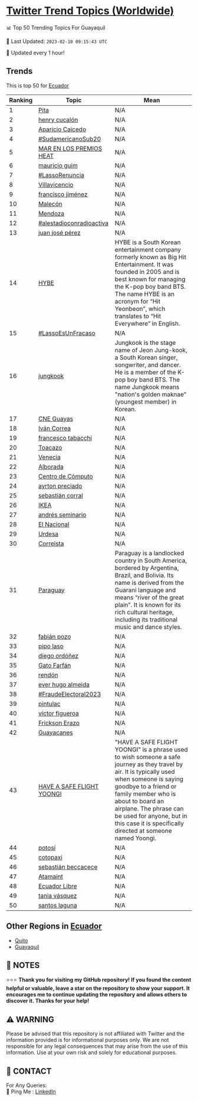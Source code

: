 [Twitter Trend Topics (Worldwide)](https://github.com/ErcinDedeoglu/Twitter-Trend-Topics)
==========


📊 Top 50 Trending Topics For Guayaquil

📆 Last Updated: `2023-02-10 09:15:43 UTC`

🔧 Updated every 1 hour!


## Trends

This is top 50 for [Ecuador](</Ecuador>)

| Ranking | Topic | Mean |
| ------- | ------------ | ------------ |
| 1 | [Pita](http://twitter.com/search?q=Pita) | N/A |
| 2 | [henry cucalón](http://twitter.com/search?q=henry+cucal%c3%b3n) | N/A |
| 3 | [Aparicio Caicedo](http://twitter.com/search?q=Aparicio+Caicedo) | N/A |
| 4 | [#SudamericanoSub20](http://twitter.com/search?q=%23SudamericanoSub20) | N/A |
| 5 | [MAR EN LOS PREMIOS HEAT](http://twitter.com/search?q=MAR+EN+LOS+PREMIOS+HEAT) | N/A |
| 6 | [mauricio guim](http://twitter.com/search?q=mauricio+guim) | N/A |
| 7 | [#LassoRenuncia](http://twitter.com/search?q=%23LassoRenuncia) | N/A |
| 8 | [Villavicencio](http://twitter.com/search?q=Villavicencio) | N/A |
| 9 | [francisco jiménez](http://twitter.com/search?q=francisco+jim%c3%a9nez) | N/A |
| 10 | [Malecón](http://twitter.com/search?q=Malec%c3%b3n) | N/A |
| 11 | [Mendoza](http://twitter.com/search?q=Mendoza) | N/A |
| 12 | [#alestadioconradioactiva](http://twitter.com/search?q=%23alestadioconradioactiva) | N/A |
| 13 | [juan josé pérez](http://twitter.com/search?q=juan+jos%c3%a9+p%c3%a9rez) | N/A |
| 14 | [HYBE](http://twitter.com/search?q=HYBE) | HYBE is a South Korean entertainment company formerly known as Big Hit Entertainment. It was founded in 2005 and is best known for managing the K-pop boy band BTS. The name HYBE is an acronym for “Hit Yeonbeon”, which translates to “Hit Everywhere” in English. |
| 15 | [#LassoEsUnFracaso](http://twitter.com/search?q=%23LassoEsUnFracaso) | N/A |
| 16 | [jungkook](http://twitter.com/search?q=jungkook) | Jungkook is the stage name of Jeon Jung-kook, a South Korean singer, songwriter, and dancer. He is a member of the K-pop boy band BTS. The name Jungkook means "nation's golden maknae" (youngest member) in Korean. |
| 17 | [CNE Guayas](http://twitter.com/search?q=CNE+Guayas) | N/A |
| 18 | [Iván Correa](http://twitter.com/search?q=Iv%c3%a1n+Correa) | N/A |
| 19 | [francesco tabacchi](http://twitter.com/search?q=francesco+tabacchi) | N/A |
| 20 | [Toacazo](http://twitter.com/search?q=Toacazo) | N/A |
| 21 | [Venecia](http://twitter.com/search?q=Venecia) | N/A |
| 22 | [Alborada](http://twitter.com/search?q=Alborada) | N/A |
| 23 | [Centro de Cómputo](http://twitter.com/search?q=Centro+de+C%c3%b3mputo) | N/A |
| 24 | [ayrton preciado](http://twitter.com/search?q=ayrton+preciado) | N/A |
| 25 | [sebastián corral](http://twitter.com/search?q=sebasti%c3%a1n+corral) | N/A |
| 26 | [IKEA](http://twitter.com/search?q=IKEA) | N/A |
| 27 | [andrés seminario](http://twitter.com/search?q=andr%c3%a9s+seminario) | N/A |
| 28 | [El Nacional](http://twitter.com/search?q=El+Nacional) | N/A |
| 29 | [Urdesa](http://twitter.com/search?q=Urdesa) | N/A |
| 30 | [Correista](http://twitter.com/search?q=Correista) | N/A |
| 31 | [Paraguay](http://twitter.com/search?q=Paraguay) | Paraguay is a landlocked country in South America, bordered by Argentina, Brazil, and Bolivia. Its name is derived from the Guarani language and means “river of the great plain”. It is known for its rich cultural heritage, including its traditional music and dance styles. |
| 32 | [fabián pozo](http://twitter.com/search?q=fabi%c3%a1n+pozo) | N/A |
| 33 | [pipo laso](http://twitter.com/search?q=pipo+laso) | N/A |
| 34 | [diego ordóñez](http://twitter.com/search?q=diego+ord%c3%b3%c3%b1ez) | N/A |
| 35 | [Gato Farfán](http://twitter.com/search?q=Gato+Farf%c3%a1n) | N/A |
| 36 | [rendón](http://twitter.com/search?q=rend%c3%b3n) | N/A |
| 37 | [ever hugo almeida](http://twitter.com/search?q=ever+hugo+almeida) | N/A |
| 38 | [#FraudeElectoral2023](http://twitter.com/search?q=%23FraudeElectoral2023) | N/A |
| 39 | [pintulac](http://twitter.com/search?q=pintulac) | N/A |
| 40 | [víctor figueroa](http://twitter.com/search?q=v%c3%adctor+figueroa) | N/A |
| 41 | [Frickson Erazo](http://twitter.com/search?q=Frickson+Erazo) | N/A |
| 42 | [Guayacanes](http://twitter.com/search?q=Guayacanes) | N/A |
| 43 | [HAVE A SAFE FLIGHT YOONGI](http://twitter.com/search?q=HAVE+A+SAFE+FLIGHT+YOONGI) | "HAVE A SAFE FLIGHT YOONGI" is a phrase used to wish someone a safe journey as they travel by air. It is typically used when someone is saying goodbye to a friend or family member who is about to board an airplane. The phrase can be used for anyone, but in this case it is specifically directed at someone named Yoongi. |
| 44 | [potosí](http://twitter.com/search?q=potos%c3%ad) | N/A |
| 45 | [cotopaxi](http://twitter.com/search?q=cotopaxi) | N/A |
| 46 | [sebastián beccacece](http://twitter.com/search?q=sebasti%c3%a1n+beccacece) | N/A |
| 47 | [Atamaint](http://twitter.com/search?q=Atamaint) | N/A |
| 48 | [Ecuador Libre](http://twitter.com/search?q=Ecuador+Libre) | N/A |
| 49 | [tania vásquez](http://twitter.com/search?q=tania+v%c3%a1squez) | N/A |
| 50 | [santos laguna](http://twitter.com/search?q=santos+laguna) | N/A |



## Other Regions in [Ecuador](</Ecuador>)

* [Quito](</Ecuador/Quito.md>)
* [Guayaquil](</Ecuador/Guayaquil.md>)



## 📝 NOTES

⭐⭐⭐ **Thank you for visiting my GitHub repository! If you found the content helpful or valuable, leave a star on the repository to show your support. It encourages me to continue updating the repository and allows others to discover it. Thanks for your help!**


## ⚠️ WARNING

Please be advised that this repository is not affiliated with Twitter and the information provided is for informational purposes only. We are not responsible for any legal consequences that may arise from the use of this information. Use at your own risk and solely for educational purposes.


## 📨 CONTACT

 For Any Queries:  
            🏓 Ping Me : [LinkedIn](https://www.linkedin.com/in/ercindedeoglu/)
